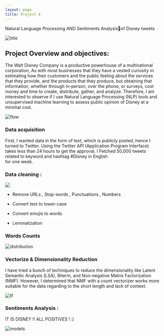 ```yaml
---
layout: page
title: Project 4
---
```


Natural Language Processing AND Sentiments Analysisof Disney tweets

 
![title]({{site.url}}/images/giphy_ds.gif)
## Project Overview and objectives: 

The Walt Disney Company is a productive powerhouse of a multinational corporation, As with most businesses that they have a vested curiosity in estimating how their customers and the public feeling about the services that they provide, and the products that they produce, but obtaining that information, whether through in-person, over the phone, or  surveys, cost money and time to create, distribute, gather, and analyze. Therefore, I am interested to observe if I use Natural Language Processing (NLP) tools and unsupervised machine learning to assess public opinion of Disney at a minimal cost.


![flow](https://gph.is/1hiWhWB)


### Data acquisition

First, I wanted data in the form of text, which is publicly posted, hence I turned to Twitter. Using the Twitter API (Application Program Interface) takes less than 24 hours to get the approval. I Fetched  50,000 tweets related to keyword and hashtag #Disney in English  
for one week.

### Data cleaning :
![](https://gph.is/1aRcZt6)

+ Remove URLs , Stop-words , Punctuations , Numbers

+ Convert text to lower-case 

+ Convert  emojis to words

+ Lemmatization

### Words Counts 

![distribution]({{site.url}}/images/mickeycount.png)


### Vectorize & Dimensionality Reduction

I have tried a bunch of techniques to reduce the dimensionality like Latent Semantic Analysis (LSA), Biterm, and Non-negative Matrix Factorization (NMF). However, I determined that NMF with a count vectorizer works more suitable for the data regarding to the short length and lack of context.

![tf]({{site.url}}/images/tfdis.png)


### Sentiments Analysis :
 IT IS DISNEY !!  ALL POSITIVES ! :)


![models]({{site.url}}/images/SEN_DIS.PNG)

